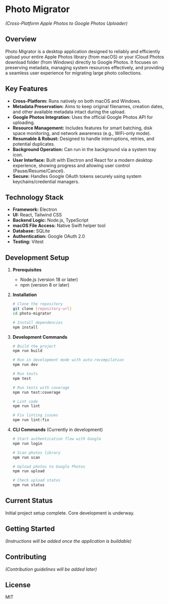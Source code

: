 # Photo Migrator
*(Cross-Platform Apple Photos to Google Photos Uploader)*

## Overview

Photo Migrator is a desktop application designed to reliably and efficiently upload your entire Apple Photos library (from macOS) or your iCloud Photos download folder (from Windows) directly to Google Photos. It focuses on preserving metadata, managing system resources effectively, and providing a seamless user experience for migrating large photo collections.

## Key Features

*   **Cross-Platform:** Runs natively on both macOS and Windows.
*   **Metadata Preservation:** Aims to keep original filenames, creation dates, and other available metadata intact during the upload.
*   **Google Photos Integration:** Uses the official Google Photos API for uploading.
*   **Resource Management:** Includes features for smart batching, disk space monitoring, and network awareness (e.g., WiFi-only mode).
*   **Resumable & Robust:** Designed to handle interruptions, retries, and potential duplicates.
*   **Background Operation:** Can run in the background via a system tray icon.
*   **User Interface:** Built with Electron and React for a modern desktop experience, showing progress and allowing user control (Pause/Resume/Cancel).
*   **Secure:** Handles Google OAuth tokens securely using system keychains/credential managers.

## Technology Stack

*   **Framework:** Electron
*   **UI:** React, Tailwind CSS
*   **Backend Logic:** Node.js, TypeScript
*   **macOS File Access:** Native Swift helper tool
*   **Database:** SQLite
*   **Authentication:** Google OAuth 2.0
*   **Testing:** Vitest

## Development Setup

1. **Prerequisites**
   - Node.js (version 18 or later)
   - npm (version 8 or later)

2. **Installation**
   ```bash
   # Clone the repository
   git clone [repository-url]
   cd photo-migrator

   # Install dependencies
   npm install
   ```

3. **Development Commands**
   ```bash
   # Build the project
   npm run build

   # Run in development mode with auto-recompilation
   npm run dev

   # Run tests
   npm test
   
   # Run tests with coverage
   npm run test:coverage
   
   # Lint code
   npm run lint
   
   # Fix linting issues
   npm run lint:fix
   ```

4. **CLI Commands** (Currently in development)
   ```bash
   # Start authentication flow with Google
   npm run login
   
   # Scan photos library
   npm run scan
   
   # Upload photos to Google Photos
   npm run upload
   
   # Check upload status
   npm run status
   ```

## Current Status

Initial project setup complete. Core development is underway.

## Getting Started

_(Instructions will be added once the application is buildable)_

## Contributing

_(Contribution guidelines will be added later)_

## License

MIT 